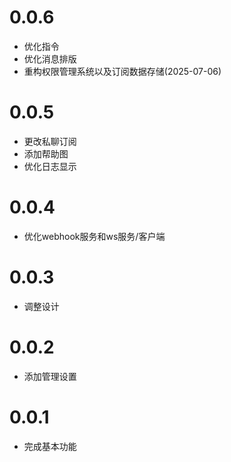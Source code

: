 # 0.0.6

- 优化指令
- 优化消息排版
- 重构权限管理系统以及订阅数据存储(2025-07-06)

# 0.0.5

- 更改私聊订阅
- 添加帮助图
- 优化日志显示

# 0.0.4

- 优化webhook服务和ws服务/客户端

# 0.0.3

- 调整设计

# 0.0.2

- 添加管理设置

# 0.0.1

- 完成基本功能
